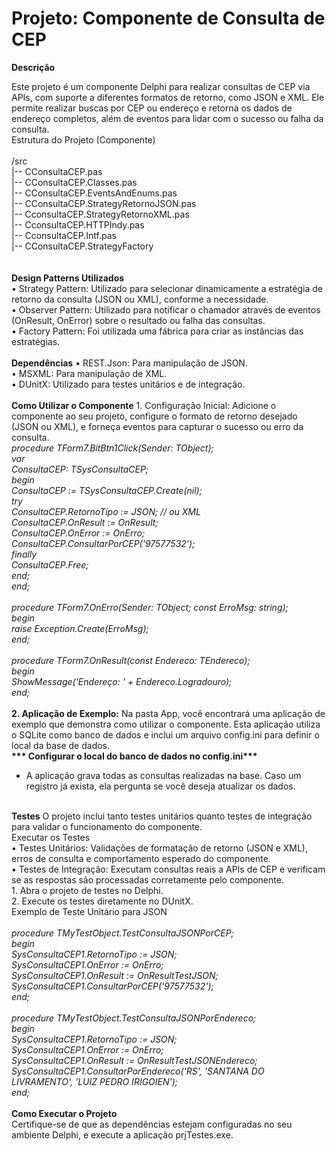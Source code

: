 <h1>Projeto: Componente de Consulta de CEP</h1>

<b>Descrição</b></br>

Este projeto é um componente Delphi para realizar consultas de CEP via APIs, com suporte a diferentes formatos de retorno, como JSON e XML. Ele permite realizar buscas por CEP ou endereço e retorna os dados de endereço completos, além de eventos para lidar com o sucesso ou falha da consulta.</br>
Estrutura do Projeto (Componente)</br>
</br>
/src</br>
  |-- CConsultaCEP.pas</br>
  |-- CConsultaCEP.Classes.pas</br>
  |-- CConsultaCEP.EventsAndEnums.pas</br>
  |-- CConsultaCEP.StrategyRetornoJSON.pas</br>
  |-- CconsultaCEP.StrategyRetornoXML.pas</br>
  |-- CconsultaCEP.HTTPIndy.pas</br>
  |-- CconsultaCEP.Intf.pas</br>
  |-- CConsultaCEP.StrategyFactory</br>
  </br>
</br>
<b>Design Patterns Utilizados</b></br>
    • Strategy Pattern: Utilizado para selecionar dinamicamente a estratégia de retorno da consulta (JSON ou XML), conforme a necessidade.</br>
    • Observer Pattern: Utilizado para notificar o chamador através de eventos (OnResult, OnError) sobre o resultado ou falha das consultas.</br>
    • Factory Pattern:  Foi utilizada uma fábrica para criar as instâncias das estratégias.</br>
</br>
<b>Dependências</b>
    • REST.Json: Para manipulação de JSON.</br>
    • MSXML: Para manipulação de XML. </br>
    • DUnitX: Utilizado para testes unitários e de integração.</br>
    </br>
<b>Como Utilizar o Componente</b>
    1. Configuração Inicial: Adicione o componente ao seu projeto, configure o formato de retorno desejado (JSON ou XML), e forneça eventos para capturar o sucesso ou erro da consulta.</br>
<i>procedure TForm7.BitBtn1Click(Sender: TObject);</br>
var</br>
  ConsultaCEP: TSysConsultaCEP;</br>
begin</br>
  ConsultaCEP := TSysConsultaCEP.Create(nil);</br>
  try</br>
    ConsultaCEP.RetornoTipo := JSON;  // ou XML</br>
    ConsultaCEP.OnResult := OnResult;</br>
    ConsultaCEP.OnError  := OnErro;</br>
    ConsultaCEP.ConsultarPorCEP('97577532');</br>
  finally</br>
    ConsultaCEP.Free;</br>
  end;</br>
end;</br>
</br>
procedure TForm7.OnErro(Sender: TObject; const ErroMsg: string);</br>
begin</br>
  raise Exception.Create(ErroMsg);</br>
end;</br>
</br>
procedure TForm7.OnResult(const Endereco: TEndereco);</br>
begin</br>
  ShowMessage('Endereço: ' + Endereco.Logradouro);</br>
end;</br></i>
</br>
<b>2. Aplicação de Exemplo:</b>
Na pasta App, você encontrará uma aplicação de exemplo que demonstra como utilizar o componente. Esta aplicação utiliza o SQLite como banco de dados e inclui um arquivo config.ini para definir o local da base de dados. </br>
<b>*** Configurar o local do banco de dados no config.ini***</b><br>
- A aplicação grava todas as consultas realizadas na base. Caso um registro já exista, ela pergunta se você deseja atualizar os dados. </br>
</br>
<b>Testes</b>
O projeto inclui tanto testes unitários quanto testes de integração para validar o funcionamento do componente.</br>
Executar os Testes</br>
    • Testes Unitários: Validações de formatação de retorno (JSON e XML), erros de consulta e comportamento esperado do componente.</br>
    • Testes de Integração: Executam consultas reais a APIs de CEP e verificam se as respostas são processadas corretamente pelo componente.</br>
    1. Abra o projeto de testes no Delphi.</br>
    2. Execute os testes diretamente no DUnitX.</br>
Exemplo de Teste Unitário para JSON</br>
</br>
<i>procedure TMyTestObject.TestConsultaJSONPorCEP;</br>
begin</br>
  SysConsultaCEP1.RetornoTipo := JSON;</br>
  SysConsultaCEP1.OnError := OnErro;</br>
  SysConsultaCEP1.OnResult := OnResultTestJSON;</br>
  SysConsultaCEP1.ConsultarPorCEP('97577532');</br>
end;</br>
</br>
procedure TMyTestObject.TestConsultaJSONPorEndereco;</br>
begin</br>
  SysConsultaCEP1.RetornoTipo := JSON;</br>
  SysConsultaCEP1.OnError := OnErro;</br>
  SysConsultaCEP1.OnResult := OnResultTestJSONEndereco;</br>
  SysConsultaCEP1.ConsultarPorEndereco('RS', 'SANTANA DO LIVRAMENTO', 'LUIZ PEDRO IRIGOIEN');</br>
end;</br></i>
</br>
<b>Como Executar o Projeto</b></br>
Certifique-se de que as dependências estejam configuradas no seu ambiente Delphi, e execute a aplicação prjTestes.exe.</br>
